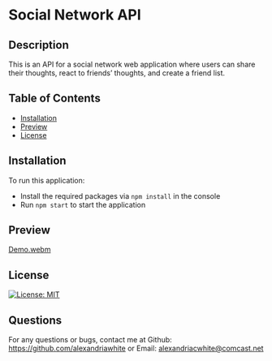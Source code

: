 # Social Network API
## Description 
This is an API for a social network web application where users can share their thoughts, react to friends’ thoughts, and create a friend list.
## Table of Contents
- [Installation](#installation)
- [Preview](#preview)
- [License](#license)

## Installation
To run this application:
- Install the required packages via `npm install` in the console
- Run `npm start` to start the application

## Preview
[Demo.webm](https://user-images.githubusercontent.com/114960634/222344990-c7b23180-f391-4bf9-85df-20cf42a14f31.webm)

## License
[![License: MIT](https://img.shields.io/badge/License-MIT-yellow.svg)](https://opensource.org/licenses/MIT)  

## Questions
For any questions or bugs, contact me at Github: https://github.com/alexandriawhite or Email: alexandriacwhite@comcast.net
